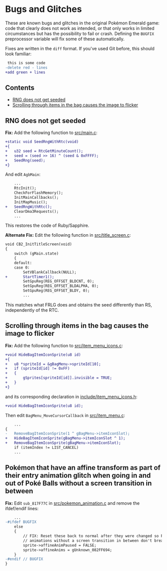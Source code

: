 
# Bugs and Glitches

These are known bugs and glitches in the original Pokémon Emerald game: code that clearly does not work as intended, or that only works in limited circumstances but has the possibility to fail or crash. Defining the `BUGFIX` preprocessor variable will fix some of these automatically.

Fixes are written in the `diff` format. If you've used Git before, this should look familiar:

```diff
 this is some code
-delete red - lines
+add green + lines
```

## Contents

- [RNG does not get seeded](#rng-does-not-get-seeded)
- [Scrolling through items in the bag causes the image to flicker](#scrolling-through-items-in-the-bag-causes-the-image-to-flicker)


## RNG does not get seeded

**Fix:** Add the following function to [src/main.c](https://github.com/pret/pokeemerald/blob/master/src/main.c):
```diff
+static void SeedRngWithRtc(void)
+{
+	u32 seed = RtcGetMinuteCount();
+	seed = (seed >> 16) ^ (seed & 0xFFFF);
+	SeedRng(seed);
+}
```

And edit `AgbMain`:

```diff
	...
	RtcInit();
	CheckForFlashMemory();
	InitMainCallbacks();
	InitMapMusic();
+	SeedRngWithRtc();
	ClearDma3Requests();
	...
```

This restores the code of Ruby/Sapphire.

**Alternate Fix:** Edit the following function in [src/title_screen.c](https://github.com/pret/pokeemerald/blob/master/src/title_screen.c):

```diff
void CB2_InitTitleScreen(void)
{
	switch (gMain.state)
	{
	default:
	case 0:
		SetVBlankCallback(NULL);
+		StartTimer1();
		SetGpuReg(REG_OFFSET_BLDCNT, 0);
		SetGpuReg(REG_OFFSET_BLDALPHA, 0);
		SetGpuReg(REG_OFFSET_BLDY, 0);
		...
```
This matches what FRLG does and obtains the seed differently than RS, independently of the RTC.

## Scrolling through items in the bag causes the image to flicker

**Fix:** Add the following function to [src/item_menu_icons.c](https://github.com/pret/pokeemerald/blob/master/src/item_menu_icons.c):
```diff
+void HideBagItemIconSprite(u8 id)
+{
+	u8 *spriteId = &gBagMenu->spriteId[10];
+	if (spriteId[id] != 0xFF)
+	{
+		gSprites[spriteId[id]].invisible = TRUE;
+	}
+}

```

and its corresponding declaration in [include/item_menu_icons.h](https://github.com/pret/pokeemerald/blob/master/include/item_menu_icons.h):

```diff
+void HideBagItemIconSprite(u8 id);

```

Then edit `BagMenu_MoveCursorCallback` in [src/item_menu.c](https://github.com/pret/pokeemerald/blob/master/src/item_menu.c):

```diff
	...
{
-	RemoveBagItemIconSprite(1 ^ gBagMenu->itemIconSlot);
+	HideBagItemIconSprite(gBagMenu->itemIconSlot ^ 1);
+	RemoveBagItemIconSprite(gBagMenu->itemIconSlot);
	if (itemIndex != LIST_CANCEL)
	...
```

## Pokémon that have an affine transform as part of their entry animation glitch when going in and out of Poké Balls without a screen transition in between

**Fix:** Edit `sub_817F77C` in [src/pokemon_animation.c](https://github.com/pret/pokeemerald/blob/master/src/pokemon_animation.c#L1028) and remove the ifdef/endif lines:

```diff
    ...
-#ifdef BUGFIX
    else
    {
        // FIX: Reset these back to normal after they were changed so Poké Ball catch/release
        // animations without a screen transition in between don't break
        sprite->affineAnimPaused = FALSE;
        sprite->affineAnims = gUnknown_082FF694;
    }
-#endif // BUGFIX
}
```
